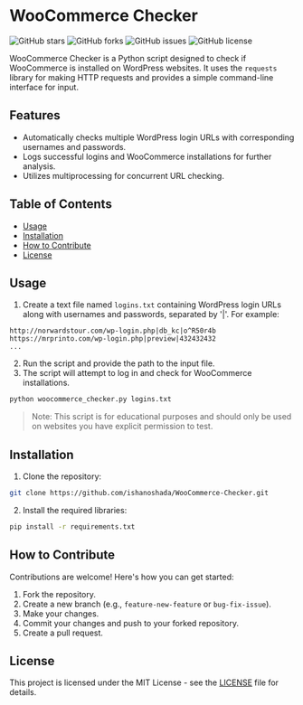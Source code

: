 # WooCommerce Checker

![GitHub stars](https://img.shields.io/github/stars/ishanoshada/WooCommerce-Checker?style=flat-square)
![GitHub forks](https://img.shields.io/github/forks/ishanoshada/WooCommerce-Checker?style=flat-square)
![GitHub issues](https://img.shields.io/github/issues/ishanoshada/WooCommerce-Checker?style=flat-square)
![GitHub license](https://img.shields.io/github/license/ishanoshada/WooCommerce-Checker?style=flat-square)

WooCommerce Checker is a Python script designed to check if WooCommerce is installed on WordPress websites. It uses the `requests` library for making HTTP requests and provides a simple command-line interface for input.


## Features

- Automatically checks multiple WordPress login URLs with corresponding usernames and passwords.
- Logs successful logins and WooCommerce installations for further analysis.
- Utilizes multiprocessing for concurrent URL checking.

## Table of Contents

- [Usage](#usage)
- [Installation](#installation)
- [How to Contribute](#how-to-contribute)
- [License](#license)

## Usage

1. Create a text file named `logins.txt` containing WordPress login URLs along with usernames and passwords, separated by '|'. For example:

```
http://norwardstour.com/wp-login.php|db_kc|o^R50r4b
https://mrprinto.com/wp-login.php|preview|432432432
...
```

2. Run the script and provide the path to the input file.
3. The script will attempt to log in and check for WooCommerce installations.

```bash
python woocommerce_checker.py logins.txt
```


> Note: This script is for educational purposes and should only be used on websites you have explicit permission to test.

## Installation

1. Clone the repository:

```bash
git clone https://github.com/ishanoshada/WooCommerce-Checker.git
```

2. Install the required libraries:

```bash
pip install -r requirements.txt
```

## How to Contribute

Contributions are welcome! Here's how you can get started:

1. Fork the repository.
2. Create a new branch (e.g., `feature-new-feature` or `bug-fix-issue`).
3. Make your changes.
4. Commit your changes and push to your forked repository.
5. Create a pull request.

## License

This project is licensed under the MIT License - see the [LICENSE](LICENSE) file for details.

